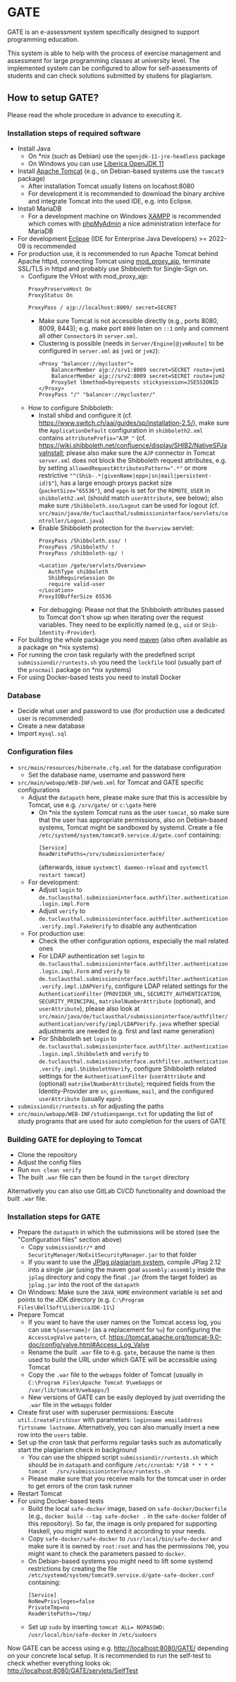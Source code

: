 # GATE

GATE is an e-assessment system specifically designed to support programming education.

This system is able to help with the process of exercise management and assessment for large programming classes at university level. The implemented system can be configured to allow for self-assessments of students and can check solutions submitted by studens for plagiarism.

## How to setup GATE?

Please read the whole procedure in advance to executing it.

### Installation steps of required software

- Install Java
  - On *nix (such as Debian) use the `openjdk-11-jre-headless` package
  - On Windows you can use [Liberica OpenJDK 11](https://bell-sw.com/pages/downloads/)
- Install [Apache Tomcat](https://tomcat.apache.org) (e.g., on Debian-based systems use the `tomcat9` package)
  - After installation Tomcat usually listens on locahost:8080
  - For development it is recommended to download the binary archive and integrate Tomcat into the used IDE, e.g. into Eclipse.
- Install MariaDB
  - For a development machine on Windows [XAMPP](https://www.apachefriends.org/) is recommended which comes with [phpMyAdmin](https://www.phpmyadmin.net/) a nice administration interface for MariaDB
- For development [Eclipse](https://www.eclipse.org/downloads/packages/) (IDE for Enterprise Java Developers) >= 2022-09 is recommended
- For production use, it is recommended to run Apache Tomcat behind Apache httpd, connecting Tomcat using [mod_proxy_ajp](https://httpd.apache.org/docs/2.4/mod/mod_proxy_ajp.html), terminate SSL/TLS in httpd and probably use Shibboleth for Single-Sign on.
  - Configure the VHost with mod_proxy_ajp:
    ```
    ProxyPreserveHost On
    ProxyStatus On

    ProxyPass / ajp://localhost:8009/ secret=SECRET
    ```
    - Make sure Tomcat is not accessible directly (e.g., ports 8080, 8009, 8443); e.g. make port `8009` listen on `::1` only and comment all other `Connector`s in `server.xml`.
    - Clustering is possible (needs in `Server/Engine[@jvmRoute]` to be configured in `server.xml` as `jvm1` or `jvm2`):
      ```
      <Proxy "balancer://mycluster">
          BalancerMember ajp://srv1:8009 secret=SECRET route=jvm1
          BalancerMember ajp://srv2:8009 secret=SECRET route=jvm2
          ProxySet lbmethod=byrequests stickysession=JSESSIONID
      </Proxy>
      ProxyPass "/" "balancer://mycluster/"
      ```
  - How to configure Shibboleth:
    - Install shibd and configure it (cf. https://www.switch.ch/aai/guides/sp/installation-2.5/), make sure the `ApplicationDefault` configuration in `shibboleth2.xml` contains `attributePrefix="AJP_"` (cf. <https://wiki.shibboleth.net/confluence/display/SHIB2/NativeSPJavaInstall>; please also make sure the `AJP` connector in Tomcat `server.xml` does not block the Shibboleth request attributes, e.g. by setting `allowedRequestAttributesPattern=".*"` or more restrictive `"^(Shib-.*|givenName|eppn|sn|mail|persistent-id)$"`), has a large enough proxys packet size (`packetSize="65536"`), and `eppn` is set for the `REMOTE_USER` in `shibboleth2.xml` (should match `userAttribute`, see below); also make sure `/Shibboleth.sso/Logout` can be used for logout (cf. `src/main/java/de/tuclausthal/submissioninterface/servlets/controller/Logout.java`)
    - Enable Shibboleth protection for the `Overview` servlet:
      ```
      ProxyPass /Shibboleth.sso/ !
      ProxyPass /Shibboleth/ !
      ProxyPass /shibboleth-sp/ !

      <Location /gate/servlets/Overview>
         AuthType shibboleth
         ShibRequireSession On
         require valid-user
      </Location>
      ProxyIOBufferSize 65536
      ```
    - For debugging: Please not that the Shibboleth attributes passed to Tomcat don't show up when iterating over the request variables. They need to be explicitly named (e.g., `uid` or `Shib-Identity-Provider`).
- For building the whole package you need [maven](https://maven.apache.org/) (also often available as a package on *nix systems)
- For running the cron task regularly with the predefined script `submissiondir/runtests.sh` you need the `lockfile` tool (usually part of the `procmail` package on *nix systems)
- For using Docker-based tests you need to install Docker

### Database
- Decide what user and password to use (for production use a dedicated user is recommended)
- Create a new database
- Import `mysql.sql`

### Configuration files
- `src/main/resources/hibernate.cfg.xml` for the database configuration
  - Set the database name, username and password here
- `src/main/webapp/WEB-INF/web.xml` for Tomcat and GATE specific configurations
  - Adjust the `datapath` here, please make sure that this is accessible by Tomcat, use e.g. `/srv/gate/` or `c:\gate` here
    - On *nix the system Tomcat runs as the user `tomcat`, so make sure that the user has appropriate permissions, also on Debian-based systems, Tomcat might be sandboxed by systemd. Create a file `/etc/systemd/system/tomcat9.service.d/gate.conf` containing:
      ```
      [Service]
      ReadWritePaths=/srv/submissioninterface/
      ```
      (afterwards, issue `systemctl daemon-reload` and `systemctl restart tomcat`)
  - For development:
    - Adjust `login` to `de.tuclausthal.submissioninterface.authfilter.authentication.login.impl.Form`
    - Adjust `verify` to `de.tuclausthal.submissioninterface.authfilter.authentication.verify.impl.FakeVerify` to disable any authentication
  - For production use:
    - Check the other configuration options, especially the mail related ones
    - For LDAP authentication set `login` to `de.tuclausthal.submissioninterface.authfilter.authentication.login.impl.Form` and `verify` to `de.tuclausthal.submissioninterface.authfilter.authentication.verify.impl.LDAPVerify`, configure LDAP related settings for the `AuthenticationFilter` (`PROVIDER_URL`, `SECURITY_AUTHENTICATION`, `SECURITY_PRINCIPAL`, `matrikelNumberAttribute` (optional), and `userAttribute`), please also look at `src/main/java/de/tuclausthal/submissioninterface/authfilter/authentication/verify/impl/LDAPVerify.java` whether special adjustments are needed (e.g. first and last name generation)
    - For Shibboleth set `login` to `de.tuclausthal.submissioninterface.authfilter.authentication.login.impl.Shibboleth` and `verify` to `de.tuclausthal.submissioninterface.authfilter.authentication.verify.impl.ShibbolethVerify`, configure Shibboleth related settings for the `AuthenticationFilter` (`userAttribute` and (optional) `matrikelNumberAttribute`); required fields from the Identity-Provider are `sn`, `givenName`, `mail`, and the configured `userAttribute` (usually `eppn`).
 - `submissiondir/runtests.sh` for adjusting the paths
 - `src/main/webapp/WEB-INF/studiengaenge.txt` for updating the list of study programs that are used for auto completion for the users of GATE

### Building GATE for deploying to Tomcat

- Clone the repository
- Adjust the config files
- Run `mvn clean verify`
- The built `.war` file can then be found in the `target` directory

Alternatively you can also use GitLab CI/CD functionality and download the built `.war` file.

### Installation steps for GATE

- Prepare the `datapath` in which the submissions will be stored (see the "Configuration files" section above)
  - Copy `submissiondir/*` and `SecurityManager/NoExitSecurityManager.jar` to that folder
  - If you want to use the [JPlag plagiarism system](https://github.com/jplag/jplag), compile JPlag 2.12 into a single .jar (using the maven goal `assembly:assembly` inside the `jplag` directory and copy the final `.jar` (from the target folder) as `jplag.jar` into the root of the `datapath`
- On Windows: Make sure the `JAVA_HOME` environment variable is set and points to the JDK directory (e.g. `C:\Program Files\BellSoft\LibericaJDK-11\`)
- Prepare Tomcat
  - If you want to have the user names on the Tomcat access log, you can use `%{username}r` (as a replacement for `%u`) for configuring the `AccessLogValve` `pattern`, cf. https://tomcat.apache.org/tomcat-9.0-doc/config/valve.html#Access_Log_Valve
  - Rename the built `.war` file to e.g. `gate`, because the name is then used to build the URL under which GATE will be accessible using Tomcat
  - Copy the `.war` file to the `webapps` folder of Tomcat (usually in `C:\Program Files\Apache Tomcat 9\webapps` or `/var/lib/tomcat9/webapps/`)
  - New versions of GATE can be easily deployed by just overriding the `.war` file in the `webapps` folder
- Create first user with superuser permissions: Execute `util.CreateFirstUser` with parameters: `loginname emailaddress firtsname lastname`. Alternatively, you can also manually insert a new row into the `users` table.
- Set up the cron task that performs regular tasks such as automatically start the plagiarism check in background
  - You can use the shipped script `submissiondir/runtests.sh` which should be in `datapath` and configure `/etc/crontab`: `*/10 * * * *   tomcat   /srv/submissioninterface/runtests.sh`
  - Please make sure that you receive mails for the tomcat user in order to get errors of the cron task runner
- Restart Tomcat
- For using Docker-based tests
    - Build the local `safe-docker` image, based on `safe-docker/Dockerfile` (e.g., `docker build --tag safe-docker .` in the `safe-docker` folder of this repository). So far, the image is only prepared for supporting Haskell, you might want to extend it according to your needs.
    - Copy `safe-docker/safe-docker` to `/usr/local/bin/safe-docker` and make sure it is owned by `root:root` and has the permissions `700`, you might want to check the parameters passed to `docker`.
    - On Debian-based systems you might need to lift some systemd restrictions by creating the file `/etc/systemd/system/tomcat9.service.d/gate-safe-docker.conf` containing:
      ```
      [Service]
      NoNewPrivileges=false
      PrivateTmp=no
      ReadWritePaths=/tmp/
      ```
    - Set up `sudo` by inserting `tomcat ALL= NOPASSWD: /usr/local/bin/safe-docker` in `/etc/sudoers`

Now GATE can be access using e.g. <http://localhost:8080/GATE/> depending on your concrete local setup.
It is recommended to run the self-test to check whether everything looks ok: <http://localhost:8080/GATE/servlets/SelfTest>
